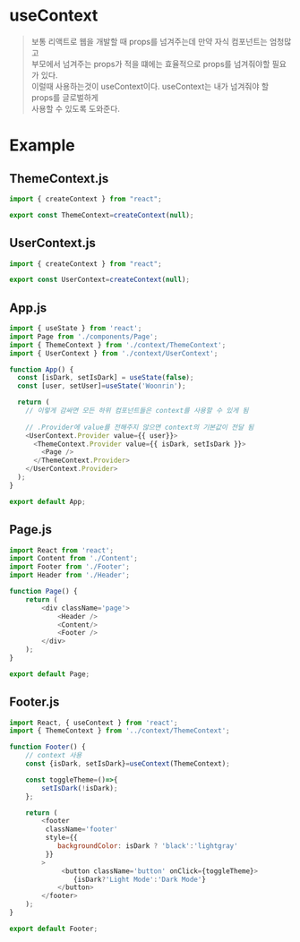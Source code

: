 # useContext
> 보통 리액트로 웹을 개발할 때 props를 넘겨주는데 만약 자식 컴포넌트는 엄청많고  
> 부모에서 넘겨주는 props가 적을 떄에는 효율적으로 props를 넘겨줘야할 필요가 있다.  
> 이럴때 사용하는것이 useContext이다. useContext는 내가 넘겨줘야 할 props를 글로벌하게  
> 사용할 수 있도록 도와준다.

# Example

## ThemeContext.js
```javascript
import { createContext } from "react";

export const ThemeContext=createContext(null);
```

## UserContext.js
```javascript
import { createContext } from "react";

export const UserContext=createContext(null);
```

## App.js
```javascript
import { useState } from 'react';
import Page from './components/Page';
import { ThemeContext } from './context/ThemeContext';
import { UserContext } from './context/UserContext';

function App() {
  const [isDark, setIsDark] = useState(false);
  const [user, setUser]=useState('Woonrin');

  return (
    // 이렇게 감싸면 모든 하위 컴포넌트들은 context를 사용할 수 있게 됨
    
    // .Provider에 value를 전해주지 않으면 context의 기본값이 전달 됨
    <UserContext.Provider value={{ user}}>
      <ThemeContext.Provider value={{ isDark, setIsDark }}>
        <Page />
      </ThemeContext.Provider>
    </UserContext.Provider>
  );
}

export default App;
```

## Page.js
```javascript
import React from 'react';
import Content from './Content';
import Footer from './Footer';
import Header from './Header';

function Page() {
    return (
        <div className='page'>
            <Header /> 
            <Content/>
            <Footer />
        </div>
    );
}

export default Page;
```

## Footer.js
```javascript
import React, { useContext } from 'react';
import { ThemeContext } from '../context/ThemeContext';

function Footer() {
    // context 사용
    const {isDark, setIsDark}=useContext(ThemeContext);

    const toggleTheme=()=>{
        setIsDark(!isDark);
    };

    return (
        <footer
         className='footer'
         style={{
            backgroundColor: isDark ? 'black':'lightgray'
         }}
        >
             <button className='button' onClick={toggleTheme}>
                {isDark?'Light Mode':'Dark Mode'}
            </button>
        </footer>
    );
}

export default Footer;
```
